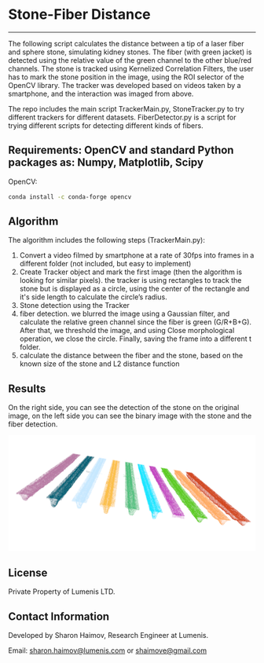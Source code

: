 # Stone-Fiber Distance
-----
The following script calculates the distance between a tip of a laser fiber and sphere stone, simulating kidney stones. 
The fiber (with green jacket) is detected using the relative value of the green channel to the other blue/red channels.
The stone is tracked using Kernelized Correlation Filters, the user has to mark the stone position in the image, using the ROI selector of the OpenCV library. 
The tracker was developed based on videos taken by a smartphone, and the interaction was imaged from above.

The repo includes the main script TrackerMain.py, StoneTracker.py to try different trackers for different datasets. FiberDetector.py is a script for trying different scripts for detecting different kinds of fibers.


## Requirements: OpenCV and standard Python packages as: Numpy, Matplotlib, Scipy

OpenCV:
```sh
conda install -c conda-forge opencv
```

## Algorithm

The algorithm includes the following steps (TrackerMain.py):
 1. Convert a video filmed by smartphone at a rate of 30fps into frames in a different folder (not included, but easy to implement)
 2. Create Tracker object and mark the first image (then the algorithm is looking for similar pixels). the tracker is using rectangles to track the stone but is displayed as a circle, using the center of the rectangle and it's side length to calculate the circle’s radius. 
 3. Stone detection using the Tracker
 4. fiber detection. we blurred the image using a Gaussian filter, and calculate the relative green channel since the fiber is green (G/R+B+G). After that, we threshold the image, and using Close morphological operation, we close the circle. Finally, saving the frame into a different t folder. 
 5. calculate the distance between the fiber and the stone, based on the known size of the stone and L2 distance function


## Results
On the right side, you can see the detection of the stone on the original image, on the left side you can see the binary image with the stone and the fiber detection.

 ![Image 11](https://github.com/shaimove/Automatic-Ablation-Volume-Estimation/blob/master/Imgaes/Result%203.png)
  

## License

Private Property of Lumenis LTD. 

## Contact Information
Developed by Sharon Haimov, Research Engineer at Lumenis.

Email: sharon.haimov@lumenis.com or shaimove@gmail.com
